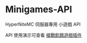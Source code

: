 # Minigames-API

HyperNiteMC 伺服器專用 小遊戲 API

API 使用演示可查看 [槍戰飢餓遊戲插件](https://github.com/eric2788/GunSurvivalGames)
